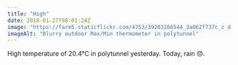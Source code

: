 ```yaml
---
title: "High"
date: 2018-01-27T08:01:24Z
image: "https://farm5.staticflickr.com/4753/39203266544_3a062f737c_z_d.jpg"
imageAlt: "Blurry outdoor Max/Min thermometer in polytunnel"
---
```


High temperature of 20.4°C in polytunnel yesterday. Today, rain 😞.
